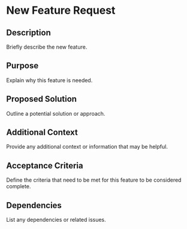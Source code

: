 # New Feature Request

## Description

Briefly describe the new feature.

## Purpose

Explain why this feature is needed.

## Proposed Solution

Outline a potential solution or approach.

## Additional Context

Provide any additional context or information that may be helpful.

## Acceptance Criteria

Define the criteria that need to be met for this feature to be considered complete.

## Dependencies

List any dependencies or related issues.
